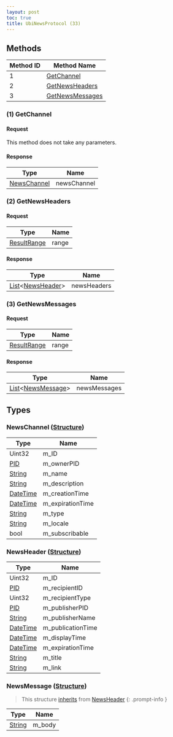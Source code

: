 ```yaml
---
layout: post
toc: true
title: UbiNewsProtocol (33)
---
```


## Methods

| Method ID | Method Name                           |
| --------- | ------------------------------------- |
| 1         | [GetChannel](#1-getchannel)           |
| 2         | [GetNewsHeaders](#2-getnewsheaders)   |
| 3         | [GetNewsMessages](#3-getnewsmessages) |

### (1) GetChannel
#### Request
This method does not take any parameters.
#### Response

| Type                                  | Name        |
| ------------------------------------- | ----------- |
| [NewsChannel](#newschannel-structure) | newsChannel |

### (2) GetNewsHeaders
#### Request

| Type          | Name  |
| ------------- | ----- |
| [ResultRange] | range |

#### Response

| Type                                              | Name        |
| ------------------------------------------------- | ----------- |
| [List]&lt;[NewsHeader](#newsheader-structure)&gt; | newsHeaders |

### (3) GetNewsMessages
#### Request

| Type          | Name  |
| ------------- | ----- |
| [ResultRange] | range |

#### Response

| Type                                                | Name         |
| --------------------------------------------------- | ------------ |
| [List]&lt;[NewsMessage](#newsmessage-structure)&gt; | newsMessages |

## Types

### NewsChannel ([Structure])
| Type       | Name             |
| ---------- | ---------------- |
| Uint32     | m_ID             |
| [PID]      | m_ownerPID       |
| [String]   | m_name           |
| [String]   | m_description    |
| [DateTime] | m_creationTime   |
| [DateTime] | m_expirationTime |
| [String]   | m_type           |
| [String]   | m_locale         |
| bool       | m_subscribable   |

### NewsHeader ([Structure])
| Type       | Name              |
| ---------- | ----------------- |
| Uint32     | m_ID              |
| [PID]      | m_recipientID     |
| Uint32     | m_recipientType   |
| [PID]      | m_publisherPID    |
| [String]   | m_publisherName   |
| [DateTime] | m_publicationTime |
| [DateTime] | m_displayTime     |
| [DateTime] | m_expirationTime  |
| [String]   | m_title           |
| [String]   | m_link            |

### NewsMessage ([Structure])
> This structure [inherits](/docs/nex/types#structure-inheritance) from [NewsHeader](#newsheader-structure)
{: .prompt-info }

| Type     | Name   |
| -------- | ------ |
| [String] | m_body |

[Structure]: /docs/nex/types#structure
[List]: /docs/nex/types#list
[String]: /docs/nex/types#string
[PID]: /docs/nex/types#pid
[DateTime]: /docs/nex/types#datetime
[ResultRange]: /docs/nex/types#resultrange-structure
